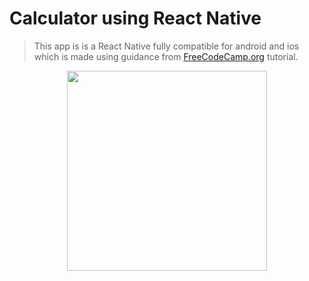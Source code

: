 # Calculator using React Native

> This app is is a React Native fully compatible for android and ios which is made using guidance from [FreeCodeCamp.org](https://www.youtube.com/watch?v=frvXANSaSec&t=1987s) tutorial.

<div align="center">
	<img src="snaps/calculator_react_native.gif" width="320">
</div>

